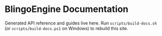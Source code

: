 # BlingoEngine Documentation

Generated API reference and guides live here. Run `scripts/build-docs.sh` (or `scripts/build-docs.ps1` on Windows) to rebuild this site.

